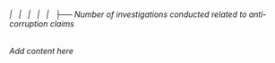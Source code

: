 ###### |   |   |   |   |   ├── Number of investigations conducted related to anti-corruption claims

*Add content here*